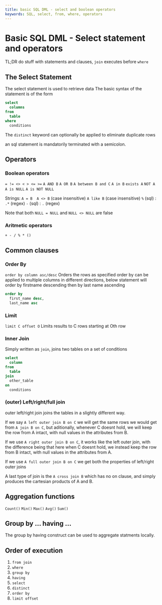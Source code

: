 ```yaml
---
title: basic SQL DML - select and boolean operators
keywords: SQL, select, from, where, operators
---
```


# Basic SQL DML - Select statement and operators

TL;DR do stuff with statements and clauses, `join` executes before `where`

## The Select Statement

The select statement is used to retrieve data 
The basic syntax of the statement is of the form 

```sql
select 
  columns
from   
  table
where  
  conditions
```

The `distinct` keyword can optionally be applied to eliminate duplicate rows

an sql statement is mandatorily terminated with a semicolon.

## Operators

### Boolean operators

  `= != <> < > <= >=`
  `A AND B` 
  `A OR B`
  `A between B and C`
  `A in B`
  `exists A`
  `NOT A`
  `A is NULL`
  `A is NOT NULL`

  Strings:
  `A = B  A <> B` (case insensitive)
  `A like B` (case insensitive)
  `%` (sql) : `.*` (regex)
  `-` (sql) : `.` (regex)

  Note that both `NULL = NULL` and `NULL <> NULL` are false

### Aritmetic operators
  `+ - / % * ()` 


## Common clauses

### Order By

`order by column asc/desc` Orders the rows as specified
order by can be applied to multiple columns in different directions,
below statement will order by firstname descending then by last name ascending

```sql
order by
  first_name desc,
  last_name asc
```

### Limit

`limit C offset O` Limits results to C rows starting at Oth row

### Inner Join

Simply written as `join`, joins two tables on a set of conditions

```sql
select
  column
from
  table
join
  other_table
on
  conditions
```

### (outer) Left/right/full join

outer left/right join joins the tables in a slightly different way.

If we say `A left outer join B on C` we will get the same rows we would
get from `A join B on C`, but aditionally, whenever C doesnt hold, we will 
keep the row from A intact, with null values in the attributes from B.

If we use `A right outer join B on C`, it works like the left outer join,
with the difference being that here when C doesnt hold, we instead keep the
row from B intact, with null values in the attributes from A.

If we use `A full outer join B on C` we get both the properties of left/right
outer joins

A last type of join is the `A cross join B` which has no on clause, and simply produces the cartesian products of A and B.

## Aggregation functions 

  `Count()`
  `Min()`
  `Max()`
  `Avg()`
  `Sum()`

## Group by ... having ...

The group by having construct can be used to aggregate statments locally.

## Order of execution
1. `from join`
2. `where`
3. `group by`
4. `having`
5. `select`
6. `distinct`
7. `order by`
8. `limit offset`